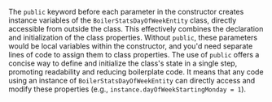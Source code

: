 The `public` keyword before each parameter in the constructor creates instance variables of the `BoilerStatsDayOfWeekEntity` class, directly accessible from outside the class. This effectively combines the declaration and initialization of the class properties.  Without `public`, these parameters would be local variables within the constructor, and you'd need separate lines of code to assign them to class properties. The use of `public` offers a concise way to define and initialize the class's state in a single step, promoting readability and reducing boilerplate code. It means that any code using an instance of `BoilerStatsDayOfWeekEntity` can directly access and modify these properties (e.g., `instance.dayOfWeekStartingMonday = 1`).